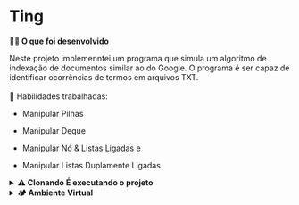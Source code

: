 # Ting


  <strong>👨‍💻 O que foi desenvolvido</strong><br />
  
  Neste projeto implemenntei um programa que simula um algoritmo de indexação de documentos similar ao do Google. O programa é ser capaz de identificar 
  ocorrências de termos em arquivos TXT.
  <br>
  <br>
  🚵 Habilidades trabalhadas:
  
  - Manipular Pilhas

  - Manipular Deque

  - Manipular Nó & Listas Ligadas e

  - Manipular Listas Duplamente Ligadas

<details>
  <summary><strong>⚠ Clonando É executando o projeto</strong></summary><br />

  1. Clone o repositório

  - Use o comando:
     - `git clone git@github.com:jandui-Rodrigues/Ting.git`
  - Entre na pasta do repositório que você acabou de clonar:
    - `cd Ting`

  2. Crie o ambiente virtual para o projeto

  - `python3 -m venv .venv && source .venv/bin/activate`
  
  3. Instale as dependências

  - `python3 -m pip install -r dev-requirements.txt`
</details>
<!-- <details>
    <summary>
      🐳 <strong>Rodando o projeto com Docker</strong>
    </summary>
    <br>

Clone este repositório

    $ git clone git@github.com:jandui-Rodrigues/Ting.git

Acesse a pasta do projeto no terminal/cmd

    $ cd job-insights

iniciando com compose o docker compose

    $ docker-compose up -d

Para remover os conteiners do docker-compose

    $ docker-compose compose-down

Criando uma imagem Docker

    $  docker build -t job-insights .
Criando um conteiner Docker

    $  docker run -d -it --name job-container -v .:/projeto job-insights

</details> -->
<details>
  <summary><strong>🏕️ Ambiente Virtual</strong></summary><br />
  O Python oferece um recurso chamado de ambiente virtual, onde permite sua máquina rodar sem conflitos, diferentes tipos de projetos com diferentes versões de bibliotecas.

  1. **criar o ambiente virtual**

  ```bash
  $ python3 -m venv .venv
  ```

  2. **ativar o ambiente virtual**

  ```bash
  $ source .venv/bin/activate
  ```

  3. **instalar as dependências no ambiente virtual**

  ```bash
  $ python3 -m pip install -r dev-requirements.txt
  ```
